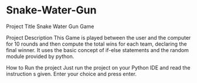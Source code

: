 # Snake-Water-Gun

Project Title
Snake Water Gun Game

Project Description
This Game is played between the user and the computer for 10 rounds and then compute the total wins for each team, declaring the final winner. It uses the basic concept
of if-else statements and the random module provided by python.

How to Run the project
Just run the project on your Python IDE and read the instruction s given. Enter your choice and press enter.
